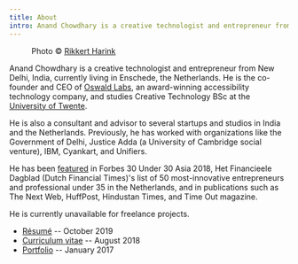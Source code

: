 ```yaml
---
title: About
intro: Anand Chowdhary is a creative technologist and entrepreneur from New Delhi, India, currently living in Enschede, the Netherlands. He is the co-founder and CEO of Oswald Labs.
---
```


<div class="image">
	<figure>
		<img alt="" src="/images/photos/anand-chowdhary.jpg">
		<figcaption>Photo &copy; <a href="https://www.rikkertharink.nl/?utm_source=anandchowdhary&utm_medium=anand-website&utm_campaign=about-photo">Rikkert Harink</a></figcaption>
	</figure>
</div>

Anand Chowdhary is a creative technologist and entrepreneur from New Delhi, India, currently living in Enschede, the Netherlands. He is the co-founder and CEO of [Oswald Labs](https://oswaldlabs.com/?utm_source=anandchowdhary&utm_medium=anand-website&utm_campaign=about-link), an award-winning accessibility technology company, and studies Creative Technology BSc at the [University of Twente](https://www.utwente.nl/en/?utm_source=anandchowdhary&utm_medium=anand-website&utm_campaign=about-link).

He is also a consultant and advisor to several startups and studios in India and the Netherlands. Previously, he has worked with organizations like the Government of Delhi, Justice Adda (a University of Cambridge social venture), IBM, Cyankart, and Unifiers.

He has been [featured](/press/) in Forbes 30 Under 30 Asia 2018, Het Financieele Dagblad (Dutch Financial Times)'s list of 50 most-innovative entrepreneurs and professional under 35 in the Netherlands, and in publications such as The Next Web, HuffPost, Hindustan Times, and Time Out magazine.

He is currently unavailable for freelance projects.

- [Résumé](https://www.dropbox.com/s/18jw3binirgc8rq/AnandChowdhary_Sep2019_Resume.pdf?dl=0) -- October 2019
- [Curriculum vitae](https://www.dropbox.com/s/ksyfiujs5sqy14s/AnandChowdhary_CV_Aug18.pdf?dl=0) -- August 2018
- [Portfolio](https://www.dropbox.com/s/eznlsi6336n96f2/AnandChowdhary_Portfolio_Jan17.pdf) -- January 2017
